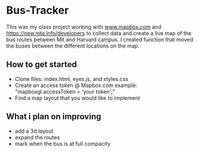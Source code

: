 # Bus-Tracker
This was my class project working with www.mapbox.com and https://new.mta.info/developers to collect data and create a live map of the bus routes between Mit and Harvard campus. I created function that moved the buses between the different  locations on the map. 

## How to get started 
- Clone files: index.html, eyes.js, and styles.css 
- Create an access token @ Mapbox.com   example: "mapboxgl.accessToken = 'your token';"
- Find a map layout that you would like to implement

## What i plan on improving
- add a 3d layout
- expand the routes
- mark when the bus is at full compacity
